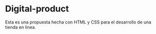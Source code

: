 # Digital-product
 Esta es una propuesta hecha con HTML y CSS para el desarrollo de una tienda en linea.
